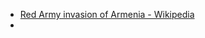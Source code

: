 - [Red Army invasion of Armenia - Wikipedia](https://en.wikipedia.org/wiki/Red_Army_invasion_of_Armenia)
- 